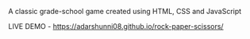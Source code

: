 A classic grade-school game created using HTML, CSS and JavaScript

LIVE DEMO - https://adarshunni08.github.io/rock-paper-scissors/

